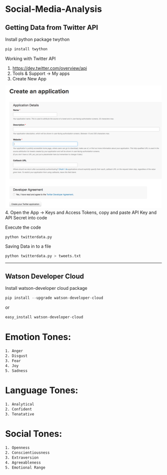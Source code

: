 # Social-Media-Analysis
## Getting Data from Twitter API
Install python package twython
```python
pip install twython
```
Working with Twitter API
1. https://dev.twitter.com/overview/api
2. Tools & Support -> My apps
3. Create New App
   
![alt text](https://github.com/azimshaik/Social-Media-Analysis/blob/master/Create%20App.png "Logo Title Text 1")
4. Open the App -> Keys and Access Tokens, copy and paste API Key and API Secret into code

Execute the code
```python
python twitterdata.py
```
Saving Data in to a file
```python
python twitterdata.py > tweets.txt
```
------------------------------------------------
## Watson Developer Cloud
Install watson-developer cloud package
```python
pip install --upgrade watson-developer-cloud
```
or 
```python 
easy_install watson-developer-cloud
```
# Emotion Tones:
	1. Anger
	2. Disgust
	3. Fear
	4. Joy
	5. Sadness
# Language Tones:
	1. Analytical
	2. Confident
	3. Tenatative
# Social Tones:
	1. Openness
	2. Conscientiousness
	3. Extraversion
	4. Agreeableness
	5. Emotional Range 
